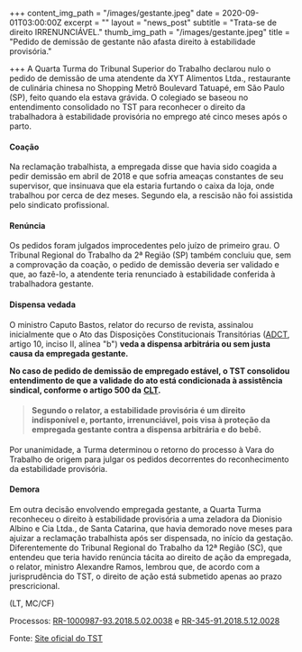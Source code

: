 +++
content_img_path = "/images/gestante.jpeg"
date = 2020-09-01T03:00:00Z
excerpt = ""
layout = "news_post"
subtitle = "Trata-se de direito IRRENUNCIÁVEL."
thumb_img_path = "/images/gestante.jpeg"
title = "Pedido de demissão de gestante não afasta direito à estabilidade provisória."

+++
A Quarta Turma do Tribunal Superior do Trabalho declarou nulo o pedido de demissão de uma atendente da XYT Alimentos Ltda., restaurante de culinária chinesa no Shopping Metrô Boulevard Tatuapé, em São Paulo (SP), feito quando ela estava grávida. O colegiado se baseou no entendimento consolidado no TST para reconhecer o direito da trabalhadora à estabilidade provisória no emprego até cinco meses após o parto.

#### Coação

Na reclamação trabalhista, a empregada disse que havia sido coagida a pedir demissão em abril de 2018 e que sofria ameaças constantes de seu supervisor, que insinuava que ela estaria furtando o caixa da loja, onde trabalhou por cerca de dez meses. Segundo ela, a rescisão não foi assistida pelo sindicato profissional.

#### Renúncia

Os pedidos foram julgados improcedentes pelo juízo de primeiro grau. O Tribunal Regional do Trabalho da 2ª Região (SP) também concluiu que, sem a comprovação da coação, o pedido de demissão deveria ser validado e que, ao fazê-lo, a atendente teria renunciado à estabilidade conferida à trabalhadora gestante.

#### Dispensa vedada

O ministro Caputo Bastos, relator do recurso de revista, assinalou inicialmente que o Ato das Disposições Constitucionais Transitórias ([ADCT](http://www.planalto.gov.br/ccivil_03/constituicao/constituicao.htm#adct), artigo 10, inciso II, alínea "b") **veda a dispensa arbitrária ou sem justa causa da empregada gestante.** 

**No caso de pedido de demissão de empregado estável, o TST consolidou entendimento de que a validade do ato está condicionada à assistência sindical, conforme o artigo 500 da** [**CLT**](http://www.planalto.gov.br/ccivil_03/decreto-lei/del5452.htm)**.** 

> #### Segundo o relator, a estabilidade provisória é um direito indisponível e, portanto, irrenunciável, pois visa à proteção da empregada gestante contra a dispensa arbitrária e do bebê.

Por unanimidade, a Turma determinou o retorno do processo à Vara do Trabalho de origem para julgar os pedidos decorrentes do reconhecimento da estabilidade provisória.

#### Demora

Em outra decisão envolvendo empregada gestante, a Quarta Turma reconheceu o direito à estabilidade provisória a uma zeladora da Dionisio Albino e Cia Ltda., de Santa Catarina, que havia demorado nove meses para ajuizar a reclamação trabalhista após ser dispensada, no início da gestação. Diferentemente do Tribunal Regional do Trabalho da 12ª Região (SC), que entendeu que teria havido renúncia tácita ao direito de ação da empregada, o relator, ministro Alexandre Ramos, lembrou que, de acordo com a jurisprudência do TST, o direito de ação está submetido apenas ao prazo prescricional.   
   
(LT, MC/CF)

Processos: [RR-1000987-93.2018.5.02.0038](http://aplicacao4.tst.jus.br/consultaProcessual/consultaTstNumUnica.do;jsessionid=54FF0A70D99A7DB863FF0045B4A441FF.vm653?conscsjt=&numeroTst=1000987&digitoTst=93&anoTst=2018&orgaoTst=5&tribunalTst=02&varaTst=0038&consulta=Consultar) e [RR-345-91.2018.5.12.0028](http://aplicacao4.tst.jus.br/consultaProcessual/consultaTstNumUnica.do?consulta=Consultar&conscsjt=&numeroTst=345&digitoTst=91&anoTst=2018&orgaoTst=5&tribunalTst=12&varaTst=0028&submit=Consultar)

Fonte: [Site oficial do TST](https://www.tst.jus.br/web/guest/-/pedido-de-demiss%C3%A3o-de-gestante-n%C3%A3o-afasta-o-direito-%C3%A0-estabilidade-provis%C3%B3ria)